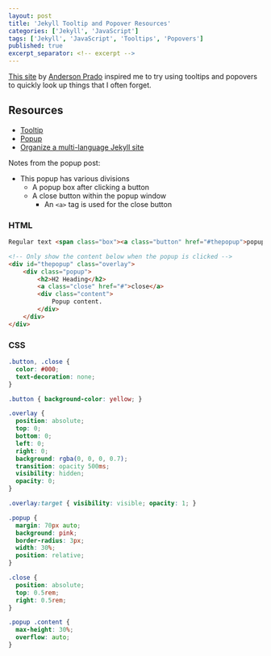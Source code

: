```yaml
---
layout: post
title: 'Jekyll Tooltip and Popover Resources'
categories: ['Jekyll', 'JavaScript']
tags: ['Jekyll', 'JavaScript', 'Tooltips', 'Popovers']
published: true
excerpt_separator: <!-- excerpt -->
---
```

[This site](http://andeon.github.io/askey/apps/gimp/) by
[Anderson Prado](https://github.com/andeon/) inspired me to try using tooltips
and popovers to quickly look up things that I often forget.

<!-- excerpt -->

## Resources
* [Tooltip](https://chrisbracco.com/a-simple-css-tooltip/)
* [Popup](http://www.sevensignature.com/blog/code/pure-css-popup-without-javascript/)
* [Organize a multi-language Jekyll site](http://benoitpatra.com/2014/08/24/organize-a-multilanguage-jekyll-site/)

Notes from the popup post:

* This popup has various divisions
  * A popup box after clicking a button
  * A close button within the popup window
    * An `<a>` tag is used for the close button

### HTML
```html
Regular text <span class="box"><a class="button" href="#thepopup">popup link</a></span> regular text

<!-- Only show the content below when the popup is clicked -->
<div id="thepopup" class="overlay">
	<div class="popup">
		<h2>H2 Heading</h2>
		<a class="close" href="#">close</a>
		<div class="content">
			Popup content.
		</div>
	</div>
</div>
```

### CSS
```css
.button, .close {
  color: #000;
  text-decoration: none;
}

.button { background-color: yellow; }

.overlay {
  position: absolute;
  top: 0;
  bottom: 0;
  left: 0;
  right: 0;
  background: rgba(0, 0, 0, 0.7);
  transition: opacity 500ms;
  visibility: hidden;
  opacity: 0;
}

.overlay:target { visibility: visible; opacity: 1; }

.popup {
  margin: 70px auto;
  background: pink;
  border-radius: 3px;
  width: 30%;
  position: relative;
}

.close {
  position: absolute;
  top: 0.5rem;
  right: 0.5rem;
}

.popup .content {
  max-height: 30%;
  overflow: auto;
}
```
